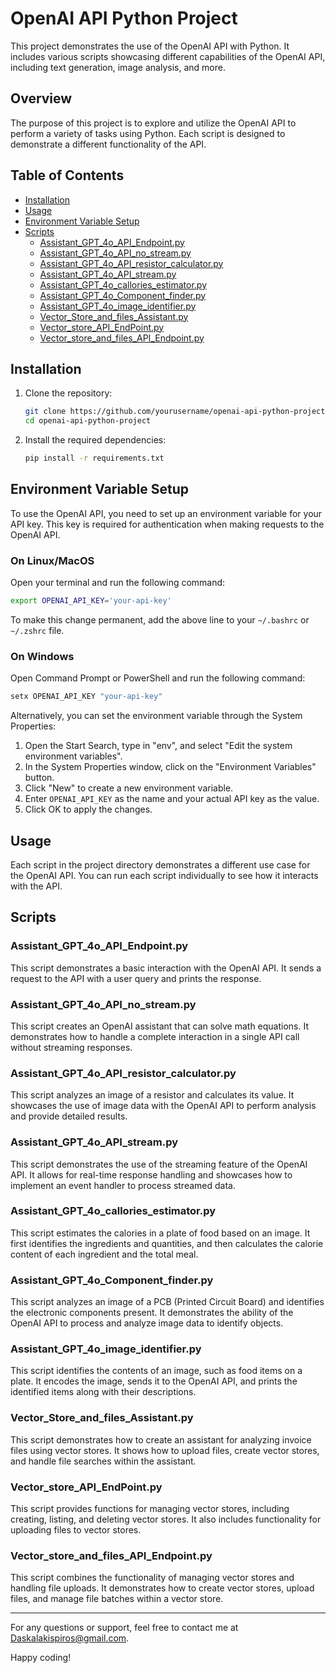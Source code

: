 
# OpenAI API Python Project

This project demonstrates the use of the OpenAI API with Python. It includes various scripts showcasing different capabilities of the OpenAI API, including text generation, image analysis, and more.

## Overview

The purpose of this project is to explore and utilize the OpenAI API to perform a variety of tasks using Python. Each script is designed to demonstrate a different functionality of the API.

## Table of Contents

- [Installation](#installation)
- [Usage](#usage)
- [Environment Variable Setup](#environment-variable-setup)
- [Scripts](#scripts)
  - [Assistant_GPT_4o_API_Endpoint.py](#Assistant_GPT_4o_API_Endpointpy)
  - [Assistant_GPT_4o_API_no_stream.py](#Assistant_GPT_4o_API_no_streampy)
  - [Assistant_GPT_4o_API_resistor_calculator.py](#Assistant_GPT_4o_API_resistor_calculatorpy)
  - [Assistant_GPT_4o_API_stream.py](#Assistant_GPT_4o_API_streampy)
  - [Assistant_GPT_4o_callories_estimator.py](#Assistant_GPT_4o_callories_estimatorpy)
  - [Assistant_GPT_4o_Component_finder.py](#Assistant_GPT_4o_Component_finderpy)
  - [Assistant_GPT_4o_image_identifier.py](#Assistant_GPT_4o_image_identifierpy)
  - [Vector_Store_and_files_Assistant.py](#Vector_Store_and_files_Assistantpy)
  - [Vector_store_API_EndPoint.py](#Vector_store_API_EndPointpy)
  - [Vector_store_and_files_API_Endpoint.py](#Vector_store_and_files_API_Endpointpy)

## Installation

1. Clone the repository:
    ```sh
    git clone https://github.com/yourusername/openai-api-python-project.git
    cd openai-api-python-project
    ```

2. Install the required dependencies:
    ```sh
    pip install -r requirements.txt
    ```

## Environment Variable Setup

To use the OpenAI API, you need to set up an environment variable for your API key. This key is required for authentication when making requests to the OpenAI API.

### On Linux/MacOS

Open your terminal and run the following command:

```sh
export OPENAI_API_KEY='your-api-key'
```

To make this change permanent, add the above line to your `~/.bashrc` or `~/.zshrc` file.

### On Windows

Open Command Prompt or PowerShell and run the following command:

```sh
setx OPENAI_API_KEY "your-api-key"
```

Alternatively, you can set the environment variable through the System Properties:

1. Open the Start Search, type in "env", and select "Edit the system environment variables".
2. In the System Properties window, click on the "Environment Variables" button.
3. Click "New" to create a new environment variable.
4. Enter `OPENAI_API_KEY` as the name and your actual API key as the value.
5. Click OK to apply the changes.

## Usage

Each script in the project directory demonstrates a different use case for the OpenAI API. You can run each script individually to see how it interacts with the API.

## Scripts

### Assistant_GPT_4o_API_Endpoint.py

This script demonstrates a basic interaction with the OpenAI API. It sends a request to the API with a user query and prints the response.

### Assistant_GPT_4o_API_no_stream.py

This script creates an OpenAI assistant that can solve math equations. It demonstrates how to handle a complete interaction in a single API call without streaming responses.

### Assistant_GPT_4o_API_resistor_calculator.py

This script analyzes an image of a resistor and calculates its value. It showcases the use of image data with the OpenAI API to perform analysis and provide detailed results.

### Assistant_GPT_4o_API_stream.py

This script demonstrates the use of the streaming feature of the OpenAI API. It allows for real-time response handling and showcases how to implement an event handler to process streamed data.

### Assistant_GPT_4o_callories_estimator.py

This script estimates the calories in a plate of food based on an image. It first identifies the ingredients and quantities, and then calculates the calorie content of each ingredient and the total meal.

### Assistant_GPT_4o_Component_finder.py

This script analyzes an image of a PCB (Printed Circuit Board) and identifies the electronic components present. It demonstrates the ability of the OpenAI API to process and analyze image data to identify objects.

### Assistant_GPT_4o_image_identifier.py

This script identifies the contents of an image, such as food items on a plate. It encodes the image, sends it to the OpenAI API, and prints the identified items along with their descriptions.

### Vector_Store_and_files_Assistant.py
This script demonstrates how to create an assistant for analyzing invoice files using vector stores. It shows how to upload files, create vector stores, and handle file searches within the assistant.

### Vector_store_API_EndPoint.py
This script provides functions for managing vector stores, including creating, listing, and deleting vector stores. It also includes functionality for uploading files to vector stores.

### Vector_store_and_files_API_Endpoint.py
This script combines the functionality of managing vector stores and handling file uploads. It demonstrates how to create vector stores, upload files, and manage file batches within a vector store.

---

For any questions or support, feel free to contact me at Daskalakispiros@gmail.com.

Happy coding!
